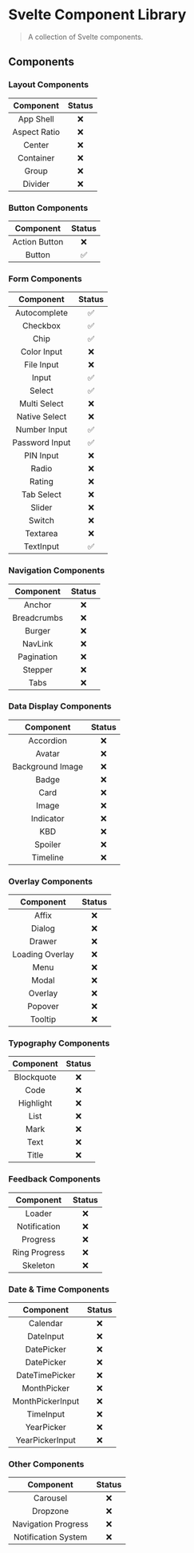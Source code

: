 # Svelte Component Library

> A collection of Svelte components.

## Components

### Layout Components

|  Component   | Status |
| :----------: | :----: |
|  App Shell   |   ❌   |
| Aspect Ratio |   ❌   |
|    Center    |   ❌   |
|  Container   |   ❌   |
|    Group     |   ❌   |
|   Divider    |   ❌   |

### Button Components

|   Component   | Status |
| :-----------: | :----: |
| Action Button |   ❌   |
|    Button     |   ✅   |

### Form Components

|   Component    | Status |
| :------------: | :----: |
|  Autocomplete  |   ✅   |
|    Checkbox    |   ✅   |
|      Chip      |   ✅   |
|  Color Input   |   ❌   |
|   File Input   |   ❌   |
|     Input      |   ✅   |
|     Select     |   ✅   |
|  Multi Select  |   ❌   |
| Native Select  |   ❌   |
|  Number Input  |   ✅   |
| Password Input |   ✅   |
|   PIN Input    |   ❌   |
|     Radio      |   ❌   |
|     Rating     |   ❌   |
|   Tab Select   |   ❌   |
|     Slider     |   ❌   |
|     Switch     |   ❌   |
|    Textarea    |   ❌   |
|   TextInput    |   ✅   |

### Navigation Components

|  Component  | Status |
| :---------: | :----: |
|   Anchor    |   ❌   |
| Breadcrumbs |   ❌   |
|   Burger    |   ❌   |
|   NavLink   |   ❌   |
| Pagination  |   ❌   |
|   Stepper   |   ❌   |
|    Tabs     |   ❌   |

### Data Display Components

|    Component     | Status |
| :--------------: | :----: |
|    Accordion     |   ❌   |
|      Avatar      |   ❌   |
| Background Image |   ❌   |
|      Badge       |   ❌   |
|       Card       |   ❌   |
|      Image       |   ❌   |
|    Indicator     |   ❌   |
|       KBD        |   ❌   |
|     Spoiler      |   ❌   |
|     Timeline     |   ❌   |

### Overlay Components

|    Component    | Status |
| :-------------: | :----: |
|      Affix      |   ❌   |
|     Dialog      |   ❌   |
|     Drawer      |   ❌   |
| Loading Overlay |   ❌   |
|      Menu       |   ❌   |
|      Modal      |   ❌   |
|     Overlay     |   ❌   |
|     Popover     |   ❌   |
|     Tooltip     |   ❌   |

### Typography Components

| Component  | Status |
| :--------: | :----: |
| Blockquote |   ❌   |
|    Code    |   ❌   |
| Highlight  |   ❌   |
|    List    |   ❌   |
|    Mark    |   ❌   |
|    Text    |   ❌   |
|   Title    |   ❌   |

### Feedback Components

|   Component   | Status |
| :-----------: | :----: |
|    Loader     |   ❌   |
| Notification  |   ❌   |
|   Progress    |   ❌   |
| Ring Progress |   ❌   |
|   Skeleton    |   ❌   |

### Date & Time Components

|    Component     | Status |
| :--------------: | :----: |
|     Calendar     |   ❌   |
|    DateInput     |   ❌   |
|    DatePicker    |   ❌   |
|    DatePicker    |   ❌   |
|  DateTimePicker  |   ❌   |
|   MonthPicker    |   ❌   |
| MonthPickerInput |   ❌   |
|    TimeInput     |   ❌   |
|    YearPicker    |   ❌   |
| YearPickerInput  |   ❌   |

### Other Components

|      Component      | Status |
| :-----------------: | :----: |
|      Carousel       |   ❌   |
|      Dropzone       |   ❌   |
| Navigation Progress |   ❌   |
| Notification System |   ❌   |
